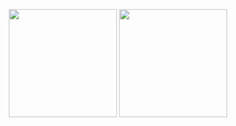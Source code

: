 <div align="center">
  <img height=195px src="https://github-readme-stats.vercel.app/api?username=crisper2001&theme=prussian&show_icons=true&hide_border=true&count_private=true">
  <img height=195px src="https://github-readme-stats.vercel.app/api/top-langs/?username=crisper2001&theme=prussian&show_icons=true&hide_border=true&layout=compact">
</div>
